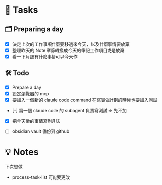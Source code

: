 # 📝 Tasks
## 🗂 Preparing a day
- [x] 決定上次的工作事項什麼要移過來今天，以及什麼事情要放棄
- [x] 整理昨天的 Note 章節轉換成今天的筆記工作項目或是放棄
- [x] 看一下月誌有什麼事情可以今天作

## 🛠 Todo
- [x] Prepare a day
- [x] 設定瀏覽器的 mcp
- [x] 要加入一個新的 claude code command 在寫實做計劃的時候也要加入測試
- [-] 寫一個 claude code 的 subagent 負責寫測試 => 先不加
- [x] 把今天做的事情寫到月誌
- [ ] obsidian vault 備份到 github


# 💡 Notes

下次想做
- process-task-list 可能要更改
